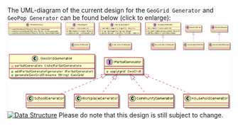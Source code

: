 The UML-diagram of the current design for the `GeoGrid Generator` and `GeoPop Generator` can be found below (click to enlarge):
[![Readers](assets/src/design/design_readers.png)](assets/src/design/design_readers.png)
[![Generator](assets/src/design/design_generator.png)](assets/src/design/design_generator.png)
[![Data Structure](assets/src/design/data_structure.png)](assets/src/design/data_structure.png)
Please do note that this design is still subject to change.

